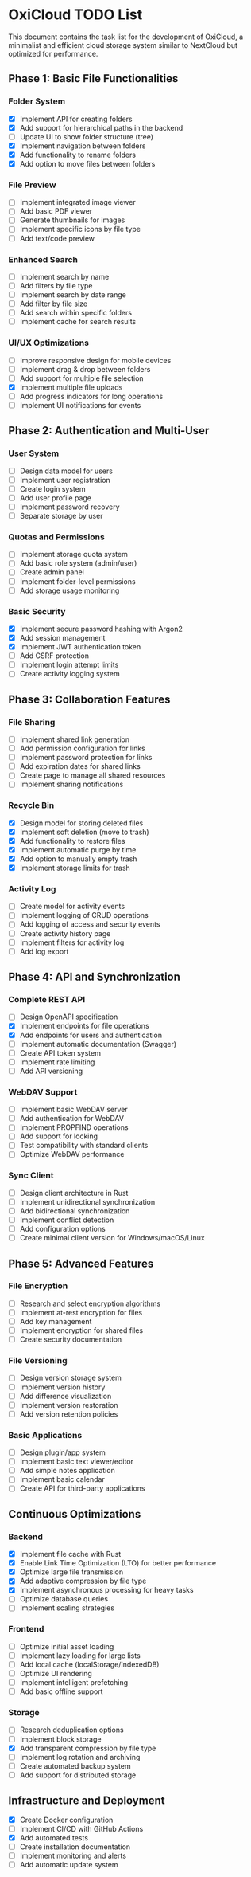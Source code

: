 # OxiCloud TODO List

This document contains the task list for the development of OxiCloud, a minimalist and efficient cloud storage system similar to NextCloud but optimized for performance.

## Phase 1: Basic File Functionalities

### Folder System
- [x] Implement API for creating folders
- [x] Add support for hierarchical paths in the backend
- [ ] Update UI to show folder structure (tree)
- [x] Implement navigation between folders
- [x] Add functionality to rename folders
- [x] Add option to move files between folders

### File Preview
- [ ] Implement integrated image viewer
- [ ] Add basic PDF viewer
- [ ] Generate thumbnails for images
- [ ] Implement specific icons by file type
- [ ] Add text/code preview

### Enhanced Search
- [ ] Implement search by name
- [ ] Add filters by file type
- [ ] Implement search by date range
- [ ] Add filter by file size
- [ ] Add search within specific folders
- [ ] Implement cache for search results

### UI/UX Optimizations
- [ ] Improve responsive design for mobile devices
- [ ] Implement drag & drop between folders
- [ ] Add support for multiple file selection
- [x] Implement multiple file uploads
- [ ] Add progress indicators for long operations
- [ ] Implement UI notifications for events

## Phase 2: Authentication and Multi-User

### User System
- [ ] Design data model for users
- [ ] Implement user registration
- [ ] Create login system
- [ ] Add user profile page
- [ ] Implement password recovery
- [ ] Separate storage by user

### Quotas and Permissions
- [ ] Implement storage quota system
- [ ] Add basic role system (admin/user)
- [ ] Create admin panel
- [ ] Implement folder-level permissions
- [ ] Add storage usage monitoring

### Basic Security
- [x] Implement secure password hashing with Argon2
- [x] Add session management
- [x] Implement JWT authentication token
- [ ] Add CSRF protection
- [ ] Implement login attempt limits
- [ ] Create activity logging system

## Phase 3: Collaboration Features

### File Sharing
- [ ] Implement shared link generation
- [ ] Add permission configuration for links
- [ ] Implement password protection for links
- [ ] Add expiration dates for shared links
- [ ] Create page to manage all shared resources
- [ ] Implement sharing notifications

### Recycle Bin
- [x] Design model for storing deleted files
- [x] Implement soft deletion (move to trash)
- [x] Add functionality to restore files
- [x] Implement automatic purge by time
- [x] Add option to manually empty trash
- [x] Implement storage limits for trash

### Activity Log
- [ ] Create model for activity events
- [ ] Implement logging of CRUD operations
- [ ] Add logging of access and security events
- [ ] Create activity history page
- [ ] Implement filters for activity log
- [ ] Add log export

## Phase 4: API and Synchronization

### Complete REST API
- [ ] Design OpenAPI specification
- [x] Implement endpoints for file operations
- [x] Add endpoints for users and authentication
- [ ] Implement automatic documentation (Swagger)
- [ ] Create API token system
- [ ] Implement rate limiting
- [ ] Add API versioning

### WebDAV Support
- [ ] Implement basic WebDAV server
- [ ] Add authentication for WebDAV
- [ ] Implement PROPFIND operations
- [ ] Add support for locking
- [ ] Test compatibility with standard clients
- [ ] Optimize WebDAV performance

### Sync Client
- [ ] Design client architecture in Rust
- [ ] Implement unidirectional synchronization
- [ ] Add bidirectional synchronization
- [ ] Implement conflict detection
- [ ] Add configuration options
- [ ] Create minimal client version for Windows/macOS/Linux

## Phase 5: Advanced Features

### File Encryption
- [ ] Research and select encryption algorithms
- [ ] Implement at-rest encryption for files
- [ ] Add key management
- [ ] Implement encryption for shared files
- [ ] Create security documentation

### File Versioning
- [ ] Design version storage system
- [ ] Implement version history
- [ ] Add difference visualization
- [ ] Implement version restoration
- [ ] Add version retention policies

### Basic Applications
- [ ] Design plugin/app system
- [ ] Implement basic text viewer/editor
- [ ] Add simple notes application
- [ ] Implement basic calendar
- [ ] Create API for third-party applications

## Continuous Optimizations

### Backend
- [x] Implement file cache with Rust
- [x] Enable Link Time Optimization (LTO) for better performance
- [x] Optimize large file transmission
- [x] Add adaptive compression by file type
- [x] Implement asynchronous processing for heavy tasks
- [ ] Optimize database queries
- [ ] Implement scaling strategies

### Frontend
- [ ] Optimize initial asset loading
- [ ] Implement lazy loading for large lists
- [ ] Add local cache (localStorage/IndexedDB)
- [ ] Optimize UI rendering
- [ ] Implement intelligent prefetching
- [ ] Add basic offline support

### Storage
- [ ] Research deduplication options
- [ ] Implement block storage
- [x] Add transparent compression by file type
- [ ] Implement log rotation and archiving
- [ ] Create automated backup system
- [ ] Add support for distributed storage

## Infrastructure and Deployment

- [x] Create Docker configuration
- [ ] Implement CI/CD with GitHub Actions
- [x] Add automated tests
- [ ] Create installation documentation
- [ ] Implement monitoring and alerts
- [ ] Add automatic update system